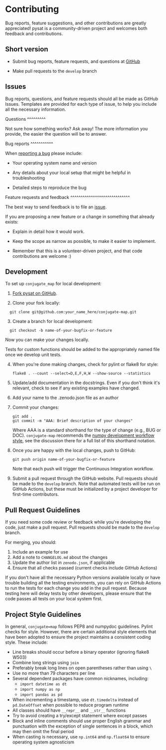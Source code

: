 Contributing
============

Bug reports, feature suggestions, and other contributions are greatly
appreciated!  pysat is a community-driven project and welcomes both feedback and
contributions.

Short version
-------------

* Submit bug reports, feature requests, and questions at
  [GitHub](https://github.com//KCollins/conjugate_map/issues)

* Make pull requests to the ``develop`` branch

Issues
------

Bug reports, questions, and feature requests should all be made as GitHub
Issues.  Templates are provided for each type of issue, to help you include
all the necessary information.

Questions
^^^^^^^^^

Not sure how something works?  Ask away!  The more information you provide, the
easier the question will be to answer.

Bug reports
^^^^^^^^^^^

When [reporting a bug](https://github.com//KCollins/conjugate_map/issues) please
include:

* Your operating system name and version

* Any details about your local setup that might be helpful in troubleshooting

* Detailed steps to reproduce the bug

Feature requests and feedback
^^^^^^^^^^^^^^^^^^^^^^^^^^^^^

The best way to send feedback is to file an
[issue](https://github.com/KCollins/conjugate_map/issues).

If you are proposing a new feature or a change in something that already exists:

* Explain in detail how it would work.

* Keep the scope as narrow as possible, to make it easier to implement.

* Remember that this is a volunteer-driven project, and that code contributions
  are welcome :)

Development
-----------

To set up `conjugate_map` for local development:

1. [Fork pysat on GitHub](https://github.com/KCollins/conjugate-map/fork).

2. Clone your fork locally:

  ```
    git clone git@github.com:your_name_here/conjugate-map.git
  ```

3. Create a branch for local development:

  ```
    git checkout -b name-of-your-bugfix-or-feature
  ```

   Now you can make your changes locally.

   Tests for custom functions should be added to the appropriately named file
   once we develop unit tests.

4. When you're done making changes, check for pylint or flake8 for style:

   ```
   flake8 . --count --select=D,E,F,H,W --show-source --statistics
   ```

5. Update/add documentation in the docstrings.  Even if you don't think it's
   relevant, check to see if any existing examples have changed.

6. Add your name to the .zenodo.json file as an author

7. Commit your changes:
   ```
   git add .
   git commit -m "AAA: Brief description of your changes"
   ```
   Where AAA is a standard shorthand for the type of change (e.g., BUG or DOC).
   `conjugate-map` recommends the [numpy development workflow style](https://numpy.org/doc/stable/dev/development_workflow.html),
   see the discussion there for a full list of this shorthand notation.  

9. Once you are happy with the local changes, push to GitHub:
   ```
   git push origin name-of-your-bugfix-or-feature
   ```
   Note that each push will trigger the Continuous Integration workflow.

10. Submit a pull request through the GitHub website. Pull requests should be
    made to the ``develop`` branch.  Note that automated tests will be run on
    GitHub Actions, but these must be initialized by a project developer for
    first-time contributors.


Pull Request Guidelines
-----------------------

If you need some code review or feedback while you're developing the code, just
make a pull request. Pull requests should be made to the ``develop`` branch.

For merging, you should:

1. Include an example for use
2. Add a note to ``CHANGELOG.md`` about the changes
3. Update the author list in ``zenodo.json``, if applicable
4. Ensure that all checks passed (current checks include GitHub Actions)

If you don't have all the necessary Python versions available locally or have
trouble building all the testing environments, you can rely on GitHub Actions to
run the tests for each change you add in the pull request. Because testing here
will delay tests by other developers, please ensure that the code passes all
tests on your local system first.


Project Style Guidelines
------------------------

In general, `conjugate=map` follows PEP8 and numpydoc guidelines.  Pylint
checks for style.  However, there are certain additional style elements that
have been adopted to ensure the project maintains a consistent coding style.
These include:

* Line breaks should occur before a binary operator (ignoring flake8 W503)
* Combine long strings using `join`
* Preferably break long lines on open parentheses rather than using `\`
* Use no more than 79 characters per line
* Several dependent packages have common nicknames, including:
  * `import datetime as dt`
  * `import numpy as np`
  * `import pandas as pd`
* When incrementing a timestamp, use `dt.timedelta` instead of `pd.DateOffset`
  when possible to reduce program runtime
* All classes should have `__repr__` and `__str__` functions
* Try to avoid creating a try/except statement where except passes
* Block and inline comments should use proper English grammar and punctuation
  with the exception of single sentences in a block, which may then omit the
  final period
* When casting is necessary, use `np.int64` and `np.float64` to ensure operating
  system agnosticism
